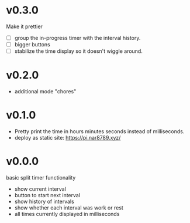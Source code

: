 # v0.3.0

Make it prettier

- [ ] group the in-progress timer with the interval history.
- [ ] bigger buttons
- [ ] stabilize the time display so it doesn't wiggle around.

# v0.2.0

- additional mode "chores"

# v0.1.0

- Pretty print the time in hours minutes seconds instead of milliseconds.
- deploy as static site: https://pi.nar8789.xyz/

# v0.0.0

basic split timer functionality

- show current interval
- button to start next interval
- show history of intervals
- show whether each interval was work or rest
- all times currently displayed in milliseconds
